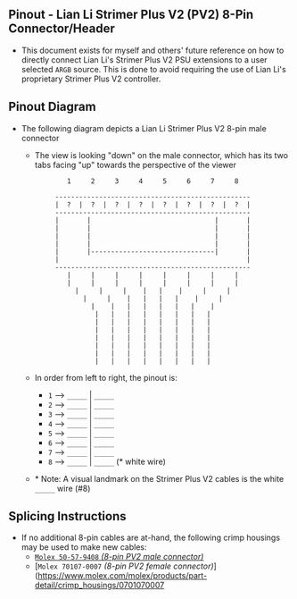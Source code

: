 ## Pinout - Lian Li Strimer Plus V2 (PV2) 8-Pin Connector/Header

* This document exists for myself and others' future reference on how to directly connect Lian Li's Strimer Plus V2 PSU extensions to a user selected `ARGB` source. This is done to avoid requiring the use of Lian Li's proprietary Strimer Plus V2 controller.

## Pinout Diagram

* The following diagram depicts a Lian Li Strimer Plus V2 8-pin male connector
  * The view is looking "down" on the male connector, which has its two tabs facing "up" towards the perspective of the viewer

                1     2     3     4     5     6     7     8        
                                                                   
             -------------------------------------------------     
             |  ?  |  ?  |  ?  |  ?  |  ?  |  ?  |  ?  |  ?  |     
             -------------------------------------------------     
             |       |                               |       |     
             |       |                               |       |     
             |       |                               |       |     
             |       |                               |       |     
             |       |-------------------------------|       |     
             |                                               |     
             -------------------------------------------------     
                |     |     |     |     |     |     |     |        
                |     |     |     |     |     |     |     |        
                  |     |     |    |   |    |     |     |          
                    |     |    |   |   |   |    |     |            
                      |    |   |   |   |   |   |    |              
                       |   |   |   |   |   |   |   |               
                       |   |   |   |   |   |   |   |               
                       |   |   |   |   |   |   |   |               
                       |   |   |   |   |   |   |   |               
                       |   |   |   |   |   |   |   |               
                       |   |   |   |   |   |   |   |               
                       |   |   |   |   |   |   |   |               

  * In order from left to right, the pinout is:
    * `1` --> `_____` | `_____`
    * `2` --> `_____` | `_____`
    * `3` --> `_____` | `_____`
    * `4` --> `_____` | `_____`
    * `5` --> `_____` | `_____`
    * `6` --> `_____` | `_____`
    * `7` --> `_____` | `_____`
    * `8` --> `_____` | `_____` (\* white wire)

  * \* Note: A visual landmark on the Strimer Plus V2 cables is the white `_____` wire (#8)

## Splicing Instructions

* If no additional 8-pin cables are at-hand, the following crimp housings may be used to make new cables:
  * [`Molex 50-57-9408` *(8-pin PV2 male connector)*](https://www.molex.com/molex/products/part-detail/crimp_housings/0050579408)
  * [`Molex 70107-0007` *(8-pin PV2 female connector)*](https://www.molex.com/molex/products/part-detail/crimp_housings/0701070007

<!--
Controls:
- ~4.82 V on +5V ARGB wire
- ~0.285 V on Data ARGB wire
- ~0.000 V (assumed) on Ground ARGB wire
-->

<!-- https://github.com/mcavallo-git/Coding/blob/main/pinouts/pinout%20-%20pc-lighting-and-fan-headers.lian-li-strimer-plus-v2.8-pin.md -->
